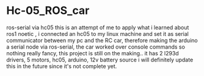 # Hc-05_ROS_car
ros-serial via hc05
this is an attempt of me to apply what i learned about ros1 noetic , i connected an hc05 to my linux machine and set it as serial communicator between my pc and the RC car, therefore making the arduino a serial node via ros-serial, the car worked over console commands so nothing really fancy, this project is still on the making..
it has 2 l293d drivers, 5 motors, hc05, arduino, 12v battery source
i will definitely update this in the future since it's not complete yet.
